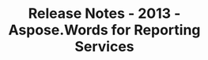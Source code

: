 ﻿---
title: Release Notes - 2013 - Aspose.Words for Reporting Services
articleTitle: Release Notes - 2013
linktitle: Release Notes - 2013
description: "Release Notes - 2013 – learn about the latest updates and fixes."
type: docs
weight: 60
url: /reportingservices/release-notes-2013/
---


